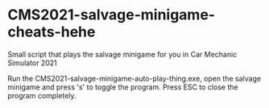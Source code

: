 # CMS2021-salvage-minigame-cheats-hehe
Small script that plays the salvage minigame for you in Car Mechanic Simulator 2021

Run the CMS2021-salvage-minigame-auto-play-thing.exe, open the salvage minigame and press 's' to toggle the program. 
Press ESC to close the program completely. 
